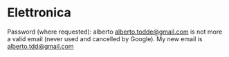 # Elettronica

Password (where requested): alberto
alberto.todde@gmail.com is not more a valid email (never used and cancelled by Google). My new email is alberto.tdd@gmail.com
